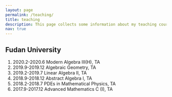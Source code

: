 ```yaml
---
layout: page
permalink: /teaching/
title: teaching
description: This page collects some information about my teaching courses (or as TA). 
nav: true
---
```


## Fudan University

1. 2020.2-2020.6 Modern Algebra III(H), TA
2. 2019.9-2019.12 Algebraic Geometry, TA
3. 2019.2-2019.7 Linear Algebra II, TA
4. 2018.9-2018.12 Abstract Algebra I, TA
5. 2018.2-2018.7 PDEs in Mathematical Physics, TA
6. 2017.9-2017.12 Advanced Mathematics C (I), TA

